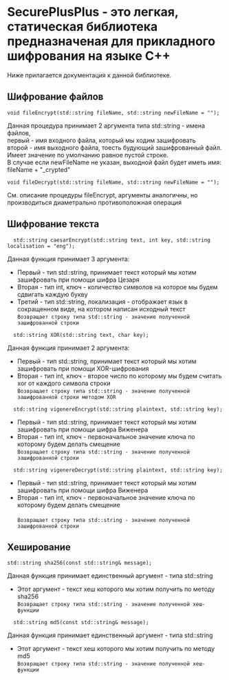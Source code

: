 <h1> SecurePlusPlus - это легкая, статическая библиотека предназначеная для прикладного шифрования на языке C++ </h1>
Ниже прилагается документация к данной библиотеке.

<h2> Шифрование файлов </h2>

	void fileEncrypt(std::string fileName, std::string newFileName = ""); 
  Данная процедура принимает 2 аргумента типа std::string - имена файлов, <br>
  первый - имя входного файла, который мы ходим зашифровать <br>
  второй - имя выходного файла, тоесть будующий зашифрованный файл. Имеет значение по умолчанию равное пустой строке. <br>
  В случае если newFileName не указан, выходной файл будет иметь имя: fileName + "_crypted"  <br>
  
  
	void fileDecrypt(std::string fileName, std::string newFileName = "");
  См. описание процедуры fileEncrypt, аргументы аналогичны, но производиться диаметрально противоположная операция <br>

<h2> Шифрование текста </h2>

```
  std::string сaesarEncrypt(std::string text, int key, std::string localisation = "eng");
```

  Данная функция принимает 3 аргумента:
   - Первый - тип std::string, принимает текст который мы хотим зашифровать при помощи шифра Цезаря <br>
   - Вторая - тип int, ключ - количество символов на которое мы будем сдвигать каждую букву <br>
   - Третий - тип std::string, локализация - отображает язык в сокращенном виде, на котором написан исходный текст <br>
```Возвращает строку типа std::string - значение полученной зашифрованной строки```

```
  std::string XOR(std::string text, char key);
```

  Данная функция принимает 2 аргумента: <br>
   - Первый - тип std::string, принимает текст который мы хотим зашифровать при помощи XOR-шифрования <br>
   - Вторая - тип int, ключ - второе число по которому мы будем считать xor от каждого символа строки <br>
```Возвращает строку типа std::string - значение полученной зашифрованной строки методом XOR```
```
  std::string vigenereEncrypt(std::string plaintext, std::string key);
```
  
   - Первый - тип std::string, принимает текст который мы хотим зашифровать при помощи шифра Виженера <br>
   - Вторая - тип int, ключ - первоначальное значение ключа по которому будем делать смещение <br>
```Возвращает строку типа std::string - значение полученной зашифрованной строки```

```
  std::string vigenereDecrypt(std::string plaintext, std::string key);
```
  
   - Первый - тип std::string, принимает текст который мы хотим зашифровать при помощи шифра Виженера <br>
   - Вторая - тип int, ключ - первоначальное значение ключа по которому будем делать смещение <br>   
```Возвращает строку типа std::string - значение полученной зашифрованной строки```

<h2> Хеширование </h2>

	std::string sha256(const std::string& message);
  Данная функция принимает единственный аргумент - типа std::string <br>
   - Этот аргумент - текст хеш которого мы хотим получить по методу sha256 <br>
  ```Возвращает строку типа std::string - значение полученной хеш-функции```

```
  std::string md5(const std::string& message);
```

  Данная функция принимает единственный аргумент - типа std::string <br>
   - Этот аргумент - текст хеш которого мы хотим получить по методу md5 <br>
   ```Возвращает строку типа std::string - значение полученной хеш-функции```
